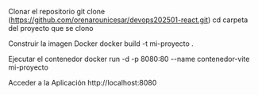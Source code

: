 Clonar el repositorio git clone (https://github.com/orenarounicesar/devops202501-react.git) 
cd carpeta del proyecto que se clono

Construir la imagen Docker docker build -t mi-proyecto .

Ejecutar el contenedor docker run -d -p 8080:80 --name contenedor-vite mi-proyecto

Acceder a la Aplicación http://localhost:8080